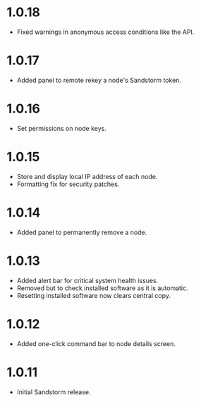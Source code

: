 # 1.0.18

- Fixed warnings in anonymous access conditions like the API.

# 1.0.17

- Added panel to remote rekey a node's Sandstorm token.

# 1.0.16

- Set permissions on node keys.

# 1.0.15

- Store and display local IP address of each node.
- Formatting fix for security patches.

# 1.0.14

- Added panel to permanently remove a node.

# 1.0.13

- Added alert bar for critical system health issues.
- Removed but to check installed software as it is automatic.
- Resetting installed software now clears central copy.

# 1.0.12

- Added one-click command bar to node details screen.

# 1.0.11

- Initial Sandstorm release.